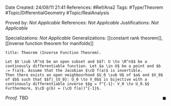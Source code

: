 <div class="topSpace"></div>

Date Created: 24/09/11 21:41
References: #Ref/Ana2 
Tags: #Type/Theorem #Topic/DifferentialGeometry #Topic/RealAnalysis 

Proved by: <i>Not Applicable</i>
References: <i>Not Applicable</i>
Justifications: <i>Not Applicable</i>

Specializations: <i>Not Applicable</i>
Generalizations: [[constant rank theorem]], [[inverse function theorem for manifolds]]

``` ad-Theorem
title: Theorem (Inverse Function Theorem).

Let $U \sub \R^n$ be an open subset and $$f: U \to \R^n$$ be a continously differentiable function. Let $a \in U$ be a point and $b := f(a)$. Assume that the Jacobian $\cD f(a)$ is invertible.
Then there exists an open neighbourhood $U_0 \sub U$ of $a$ and $V_0$ of $b$ such that $$f|_{U_0}: U_0 \to V_0$$ is bijective with a continously differentiable inverse $$g = f^{-1}: V_0 \to U_0.$$ Furthermore, $\cD g(b) = (\cD f(a))^{-1}$.
```

<i>Proof.</i> TBD<span style="float:right;">$\blacksquare$</span>
